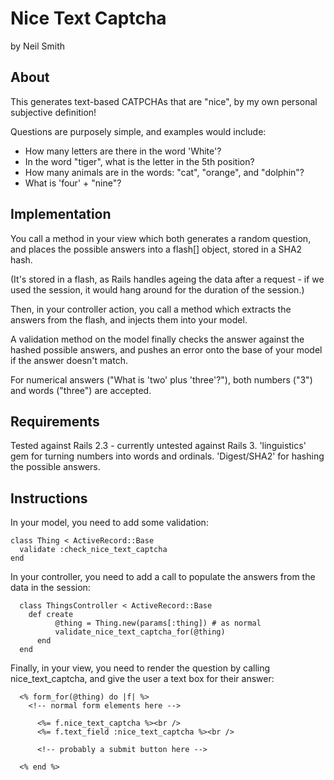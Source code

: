 Nice Text Captcha
=================

by Neil Smith

About
-----

This generates text-based CATPCHAs that are "nice", by my own personal
subjective definition!

Questions are purposely simple, and examples would include:

* How many letters are there in the word 'White'?
* In the word "tiger", what is the letter in the 5th position?
* How many animals are in the words: "cat", "orange", and "dolphin"?
* What is 'four' + "nine"?

Implementation
--------------

You call a method in your view which both generates a random question, and places
the possible answers into a flash[] object, stored in a SHA2 hash.

(It's stored in a flash, as Rails handles ageing the data after a request - if we
used the session, it would hang around for the duration of the session.)

Then, in your controller action, you call a method which extracts the answers from
the flash, and injects them into your model.

A validation method on the model finally checks the answer against the hashed
possible answers, and pushes an error onto the base of your model if the answer
doesn't match.

For numerical answers ("What is 'two' plus 'three'?"), both numbers ("3") and
words ("three") are accepted.

Requirements
------------

Tested against Rails 2.3 - currently untested against Rails 3.
'linguistics' gem for turning numbers into words and ordinals.
'Digest/SHA2' for hashing the possible answers.

Instructions
------------

In your model, you need to add some validation:

    class Thing < ActiveRecord::Base
      validate :check_nice_text_captcha
    end

In your controller, you need to add a call to populate the answers from the
data in the session:

	  class ThingsController < ActiveRecord::Base
	    def create
			  @thing = Thing.new(params[:thing]) # as normal
			  validate_nice_text_captcha_for(@thing)
		  end
	  end

Finally, in your view, you need to render the question by calling nice_text_captcha,
and give the user a text box for their answer:

	  <% form_for(@thing) do |f| %>
	    <!-- normal form elements here -->
  
		  <%= f.nice_text_captcha %><br />
		  <%= f.text_field :nice_text_captcha %><br />
  	
		  <!-- probably a submit button here -->
  
	  <% end %>
